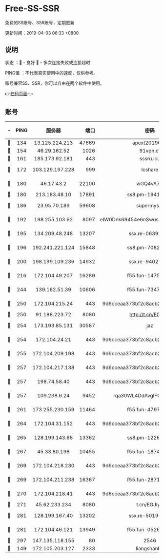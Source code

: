 # Free-SS-SSR

免费的SS账号、SSR账号，定期更新

更新时间：2019-04-03 06:33 +0800

## 说明

状态     ：🙂 - 良好 🙁 - 多次连接失败或连接超时

PING值   ：不代表真实使用中的速度，仅供参考。

账号兼容SS、SSR，你可以自由在两个软件中使用。

👉[扫码页面](https://liesauer.github.io/Free-SS-SSR/)👈

## 账号

|-|PING|服务器|端口|密码|加密方式|区域|
|:----:|:----:|:-----:|-----:|:----:|:----:|:----:|
|🙂|134|13.125.224.213|47669|apext2019001|chacha20|KR|
|🙂|154|46.29.162.52|1026|91vpn.cf|rc4-md5|RU|
|🙂|161|185.173.92.181|443|sssru.icu|rc4-md5|RU|
|🙂|172|103.129.197.228|999|lcshare|aes-256-cfb|US|
|🙂|180|46.17.43.2|22100|wGQ4vA7D|aes-256-gcm|RU|
|🙂|180|213.183.48.10|17891|ss8.pm-19418557|rc4-md5|RU|
|🙂|186|23.95.70.189|59608|supermyssr|chacha20-ietf|US|
|🙂|192|198.255.103.62|8097|eIW0Dnk69454e6nSwuspv9DmS201tQ0D|aes-256-cfb|US|
|🙂|195|134.209.48.248|13207|ssx.re-06399370|aes-256-cfb|US|
|🙂|196|192.241.221.124|15848|ss8.pm-70821304|aes-256-cfb|US|
|🙂|200|198.199.109.236|14932|ssx.re-94027376|aes-256-cfb|US|
|🙂|216|172.104.49.207|16289|f55.fun-14753338|aes-256-cfb|SG|
|🙂|244|139.162.51.39|10606|f55.fun-73475767|aes-256-cfb|SG|
|🙂|250|172.104.215.24|443|9d6cceaa373bf2c8acb22e60b6a58be6|aes-256-cfb|US|
|🙂|250|91.188.223.72|8080|http://t.cn/EGJIyrl|rc4-md5|RU|
|🙂|254|173.193.85.131|30587|jaz|aes-256-cfb|US|
|🙂|254|172.104.24.21|443|9d6cceaa373bf2c8acb22e60b6a58be6|aes-256-cfb|US|
|🙂|255|172.104.209.198|443|9d6cceaa373bf2c8acb22e60b6a58be6|aes-256-cfb|US|
|🙂|257|172.104.217.138|443|9d6cceaa373bf2c8acb22e60b6a58be6|aes-256-cfb|US|
|🙂|257|198.74.58.40|443|9d6cceaa373bf2c8acb22e60b6a58be6|aes-256-cfb|US|
|🙂|257|109.238.6.24|9452|rqa30WL4DdAvgIFG6Fs3znzTa|aes-256-cfb|FR|
|🙂|261|173.255.230.159|11464|f55.fun-47976795|aes-256-cfb|US|
|🙂|264|172.104.31.152|443|9d6cceaa373bf2c8acb22e60b6a58be6|aes-256-cfb|US|
|🙂|265|128.199.143.68|13362|ss8.pm-12261880|aes-256-cfb|SG|
|🙂|267|45.33.80.198|10455|f55.fun-18747830|aes-256-cfb|US|
|🙂|269|172.104.218.230|443|9d6cceaa373bf2c8acb22e60b6a58be6|aes-256-cfb|US|
|🙂|269|172.104.211.238|16367|f55.fun-28710915|aes-256-cfb|US|
|🙂|270|172.104.218.41|443|9d6cceaa373bf2c8acb22e60b6a58be6|aes-256-cfb|US|
|🙂|271|45.62.233.234|8080|t.cn/EGJIyrl|rc4-md5|CA|
|🙂|281|128.199.167.40|13202|ssx.re-50195661|aes-256-cfb|SG|
|🙂|281|172.104.46.121|13949|f55.fun-05262034|aes-256-cfb|SG|
|🙂|297|147.135.118.155|80|2546|chacha20|US|
|🙂|149|172.105.203.127|2333|liangshanbo|chacha20|JP|

